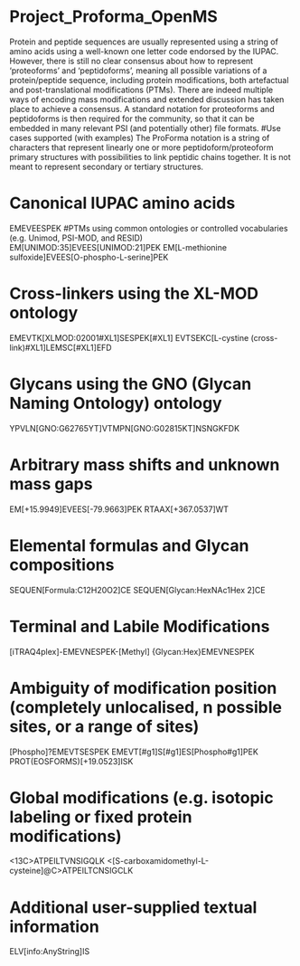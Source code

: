 # Project_Proforma_OpenMS
Protein and peptide sequences are usually represented using a string of amino acids using a well-known one letter code endorsed by the IUPAC. However, there is still no clear consensus about how to represent ‘proteoforms’ and ‘peptidoforms’, meaning all possible variations of a protein/peptide sequence, including protein modifications, both artefactual and post-translational modifications (PTMs). There are indeed multiple ways of encoding mass modifications and extended discussion has taken place to achieve a consensus. A standard notation for proteoforms and peptidoforms is then required for the community, so that it can be embedded in many relevant PSI (and potentially other) file formats.
#Use cases supported (with examples)
The ProForma notation is a string of characters that represent linearly one or more peptidoform/proteoform primary structures with possibilities to link peptidic chains together. It is not meant to represent secondary or tertiary structures.

# Canonical IUPAC amino acids
EMEVEESPEK
#PTMs using common ontologies or controlled vocabularies (e.g. Unimod, PSI-MOD, and RESID)
EM[UNIMOD:35]EVEES[UNIMOD:21]PEK
EM[L-methionine sulfoxide]EVEES[O-phospho-L-serine]PEK
# Cross-linkers using the XL-MOD ontology
EMEVTK[XLMOD:02001#XL1]SESPEK[#XL1]
EVTSEKC[L-cystine (cross-link)#XL1]LEMSC[#XL1]EFD
# Glycans using the GNO (Glycan Naming Ontology) ontology
YPVLN[GNO:G62765YT]VTMPN[GNO:G02815KT]NSNGKFDK
# Arbitrary mass shifts and unknown mass gaps
EM[+15.9949]EVEES[-79.9663]PEK
RTAAX[+367.0537]WT
# Elemental formulas and Glycan compositions
SEQUEN[Formula:C12H20O2]CE
SEQUEN[Glycan:HexNAc1Hex 2]CE
# Terminal and Labile Modifications
[iTRAQ4plex]-EMEVNESPEK-[Methyl]
{Glycan:Hex}EMEVNESPEK
# Ambiguity of modification position (completely unlocalised, n possible sites, or a range of sites)
[Phospho]?EMEVTSESPEK
EMEVT[#g1]S[#g1]ES[Phospho#g1]PEK
PROT(EOSFORMS)[+19.0523]ISK
# Global modifications (e.g. isotopic labeling or fixed protein modifications)
<13C>ATPEILTVNSIGQLK
<[S-carboxamidomethyl-L-cysteine]@C>ATPEILTCNSIGCLK
# Additional user-supplied textual information
ELV[info:AnyString]IS
